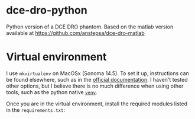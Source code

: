 # dce-dro-python
 Python version of a DCE DRO phantom. Based on the matlab version available at https://github.com/anstepsa/dce-dro-matlab

# Virtual environment
I use ```mkvirtualenv``` on MacOSx (Sonoma 14.5). To set it up, instructions can be found elsewhere, such as in the [official documentation](https://virtualenvwrapper.readthedocs.io/en/latest/index.html). I haven't tested other options, but I believe there is no much difference when using other tools, such as the python native [```venv```](https://docs.python.org/3/library/venv.html). 

Once you are in the virtual environment, install the required modules listed in the ```requirements.txt```:

```